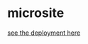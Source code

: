 # microsite
[see the deployment here](https://ashraftajuddin.github.io/dci-digitalOrientationCourse-microsite-for-Arbeitsamt/?target=_blank)
